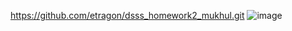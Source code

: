 https://github.com/etragon/dsss_homework2_mukhul.git
![image](https://github.com/user-attachments/assets/23c0156a-69a4-4145-8fe1-713f2e873aab)
